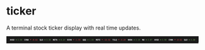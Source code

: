 # ticker

A terminal stock ticker display with real time updates.

![screenshot of tickers](./screenshot.png)
